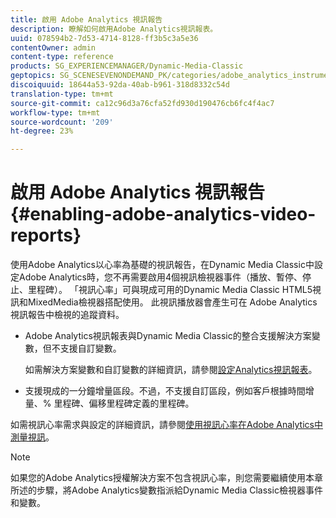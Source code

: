 ```yaml
---
title: 啟用 Adobe Analytics 視訊報告
description: 瞭解如何啟用Adobe Analytics視訊報表。
uuid: 078594b2-7d53-4714-8128-ff3b5c3a5e36
contentOwner: admin
content-type: reference
products: SG_EXPERIENCEMANAGER/Dynamic-Media-Classic
geptopics: SG_SCENESEVENONDEMAND_PK/categories/adobe_analytics_instrumentation_kit
discoiquuid: 18644a53-92da-40ab-b961-318d8332c54d
translation-type: tm+mt
source-git-commit: ca12c96d3a76cfa52fd930d190476cb6fc4f4ac7
workflow-type: tm+mt
source-wordcount: '209'
ht-degree: 23%

---
```



# 啟用 Adobe Analytics 視訊報告{#enabling-adobe-analytics-video-reports}

使用Adobe Analytics以心率為基礎的視訊報告，在Dynamic Media Classic中設定Adobe Analytics時，您不再需要啟用4個視訊檢視器事件（播放、暫停、停止、里程碑）。 「視訊心率」可與現成可用的Dynamic Media Classic HTML5視訊和MixedMedia檢視器搭配使用。 此視訊播放器會產生可在 Adobe Analytics 視訊報告中檢視的追蹤資料。

* Adobe Analytics視訊報表與Dynamic Media Classic的整合支援解決方案變數，但不支援自訂變數。

   如需解決方案變數和自訂變數的詳細資訊，請參閱[設定Analytics視訊報表](https://microsite.omniture.com/t2/help/en_US/sc/appmeasurement/hbvideo/video_analytics_config.html)。

* 支援現成的一分鐘增量區段。不過，不支援自訂區段，例如客戶根據時間增量、% 里程碑、偏移里程碑定義的里程碑。

如需視訊心率需求與設定的詳細資訊，請參閱[使用視訊心率在Adobe Analytics中測量視訊](https://microsite.omniture.com/t2/help/en_US/sc/appmeasurement/hbvideo/)。

>[!NOTE]
>
>如果您的Adobe Analytics授權解決方案不包含視訊心率，則您需要繼續使用本章所述的步驟，將Adobe Analytics變數指派給Dynamic Media Classic檢視器事件和變數。

